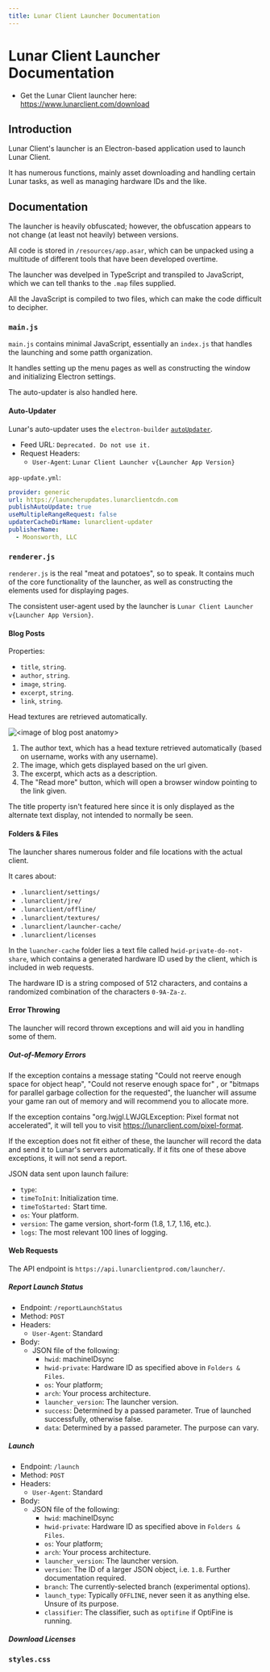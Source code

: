 ```yaml
---
title: Lunar Client Launcher Documentation
---
```

# Lunar Client Launcher Documentation
- Get the Lunar Client launcher here: https://www.lunarclient.com/download

## Introduction
Lunar Client's launcher is an Electron-based application used to launch Lunar Client.

It has numerous functions, mainly asset downloading and handling certain Lunar tasks, as well as managing hardware IDs and the like.

## Documentation
The launcher is heavily obfuscated; however, the obfuscation appears to not change (at least not heavily) between versions.

All code is stored in `/resources/app.asar`, which can be unpacked using a multitude of different tools that have been developed overtime.

The launcher was develped in TypeScript and transpiled to JavaScript, which we can tell thanks to the `.map` files supplied.

All the JavaScript is compiled to two files, which can make the code difficult to decipher.

### `main.js`
`main.js` contains minimal JavaScript, essentially an `index.js` that handles the launching and some patth organization.

It handles setting up the menu pages as well as constructing the window and initializing Electron settings.

The auto-updater is also handled here.

#### Auto-Updater
Lunar's auto-updater uses the `electron-builder` [`autoUpdater`](https://www.electron.build/auto-update.html).

* Feed URL: `Deprecated. Do not use it.`
* Request Headers:
  * `User-Agent`: `Lunar Client Launcher v{Launcher App Version}`

`app-update.yml`:
```yml
provider: generic
url: https://launcherupdates.lunarclientcdn.com
publishAutoUpdate: true
useMultipleRangeRequest: false
updaterCacheDirName: lunarclient-updater
publisherName:
  - Moonsworth, LLC
```

### `renderer.js`
`renderer.js` is the real "meat and potatoes", so to speak. It contains much of the core functionality of the launcher, as well as constructing the elements used for displaying pages.

The consistent user-agent used by the launcher is `Lunar Client Launcher v{Launcher App Version}`.

#### Blog Posts
Properties:
* `title`, `string`.
* `author`, `string`.
* `image`, `string`.
* `excerpt`, `string`.
* `link`, `string`.

Head textures are retrieved automatically.

![&lt;image of blog post anatomy&gt;](https://loli.tomat.dev/%E2%80%8D%E2%80%8C%E2%80%8D%E2%80%8B%E2%80%8C%E2%81%A0%E2%80%8B%E2%80%8B/direct.png)
1. The author text, which has a head texture retrieved automatically (based on username, works with any username).
2. The image, which gets displayed based on the url given.
3. The excerpt, which acts as a description.
4. The "Read more" button, which will open a browser window pointing to the link given.

The title property isn't featured here since it is only displayed as the alternate text display, not intended to normally be seen.

#### Folders & Files
The launcher shares numerous folder and file locations with the actual client.

It cares about:
* `.lunarclient/settings/`
* `.lunarclient/jre/`
* `.lunarclient/offline/`
* `.lunarclient/textures/`
* `.lunarclient/launcher-cache/`
* `.lunarclient/licenses`

In the `luancher-cache` folder lies a text file called `hwid-private-do-not-share`, which contains a generated hardware ID used by the client, which is included in web requests.

The hardware ID is a string composed of 512 characters, and contains a randomized combination of the characters `0-9A-Za-z`.

#### Error Throwing
The launcher will record thrown exceptions and will aid you in handling some of them.

##### Out-of-Memory Errors
If the exception contains a message stating "Could not reerve enough space for object heap", "Could not reserve enough space for" <!-- yes, it ends here -->, or "bitmaps for parallel garbage collection for the requested", the luancher will assume your game ran out of memory and will recommend you to allocate more.

If the exception contains "org.lwjgl.LWJGLException: Pixel format not accelerated", it will tell you to visit https://lunarclient.com/pixel-format.

If the exception does not fit either of these, the launcher will record the data and send it to Lunar's servers automatically. If it fits one of these above exceptions, it will not send a report.

JSON data sent upon launch failure:
* `type`:
* `timeToInit`: Initialization time.
* `timeToStarted:` Start time.
* `os`: Your platform.
* `version`: The game version, short-form (1.8, 1.7, 1.16, etc.).
* `logs`: The most relevant 100 lines of logging.

#### Web Requests
The API endpoint is `https://api.lunarclientprod.com/launcher/`.

##### Report Launch Status
* Endpoint: `/reportLaunchStatus`
* Method: `POST`
* Headers:
  * `User-Agent`: Standard
* Body:
  * JSON file of the following:
    * `hwid`: machineIDsync
    * `hwid-private`: Hardware ID as specified above in `Folders & Files`.
    * `os`: Your platform;
    * `arch`: Your process architecture.
    * `launcher_version`: The launcher version.
    * `success`: Determined by a passed parameter. True of launched successfully, otherwise false.
    * `data`: Determined by a passed parameter. The purpose can vary.

##### Launch
* Endpoint: `/launch`
* Method: `POST`
* Headers:
  * `User-Agent`: Standard
* Body:
  * JSON file of the following:
    * `hwid`: machineIDsync
    * `hwid-private`: Hardware ID as specified above in `Folders & Files`.
    * `os`: Your platform;
    * `arch`: Your process architecture.
    * `launcher_version`: The launcher version.
    * `version`: The ID of a larger JSON object, i.e. `1.8`. Further documentation required.
    * `branch`: The currently-selected branch (experimental options).
    * `launch_type`: Typically `OFFLINE`, never seen it as anything else. Unsure of its purpose.
    * `classifier`: The classifier, such as `optifine` if OptiFine is running.

##### Download Licenses

### `styles.css`